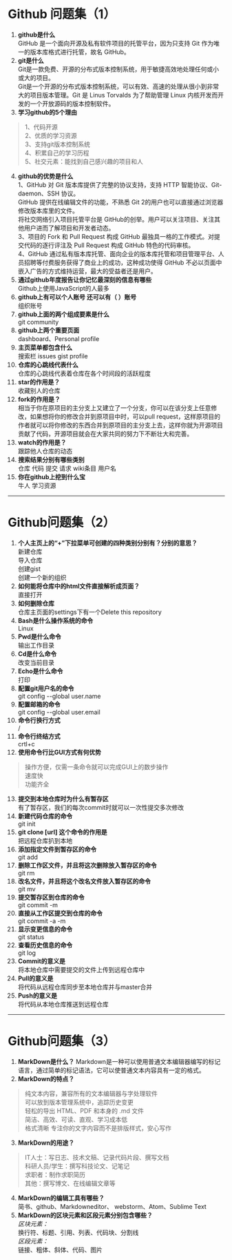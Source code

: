 # Github 问题集（1）
1. **github是什么**  
GitHub 是一个面向开源及私有软件项目的托管平台，因为只支持 Git 作为唯一的版本库格式进行托管，故名 GitHub。  
2. **git是什么**  
Git是一款免费、开源的分布式版本控制系统，用于敏捷高效地处理任何或小或大的项目。  
Git是一个开源的分布式版本控制系统，可以有效、高速的处理从很小到非常大的项目版本管理。Git 是 Linus Torvalds 为了帮助管理 Linux 内核开发而开发的一个开放源码的版本控制软件。  
3. **学习github的5个理由**  
> 1、代码开源  
> 2、优质的学习资源  
> 3、支持git版本控制系统  
> 4、积累自己的学习历程  
> 5、社交元素：能找到自己感兴趣的项目和人  
4. **github的优势是什么**  
1、GitHub 对 Git 版本库提供了完整的协议支持，支持 HTTP 智能协议、Git-daemon、SSH 协议。  
GitHub 提供在线编辑文件的功能，不熟悉 Git 2的用户也可以直接通过浏览器修改版本库里的文件。  
将社交网络引入项目托管平台是 GitHub的创举。用户可以关注项目、关注其他用户进而了解项目和开发者动态。  
3、项目的 Fork 和 Pull Request 构成 GitHub 最独具一格的工作模式。对提交代码的逐行评注及 Pull Request 构成 GitHub 特色的代码审核。  
4、GitHub 通过私有版本库托管、面向企业的版本库托管和项目管理平台、人员招聘等付费服务获得了商业上的成功，这种成功使得 GitHub 不必以页面中嵌入广告的方式维持运营，最大的受益者还是用户。  
5. **通过github年度报告让你记忆最深刻的信息有哪些**  
Github上使用JavaScript的人最多  
6. **github上有可以个人账号 还可以有（  ）账号**  
组织账号  
7. **github上面的两个组成要素是什么**  
git community  
8. **github上两个重要页面**  
dashboard、Personal profile  
9. **主页菜单都包含什么**  
搜索栏 issues gist profile  
10. **仓库的心跳线代表什么**  
仓库的心跳线代表着仓库在各个时间段的活跃程度  
11. **star的作用是？**  
收藏别人的仓库  
12. **fork的作用是？**  
相当于你在原项目的主分支上又建立了一个分支，你可以在该分支上任意修改，如果想将你的修改合并到原项目中时，可以pull request，这样原项目的作者就可以将你修改的东西合并到原项目的主分支上去，这样你就为开源项目贡献了代码，开源项目就会在大家共同的努力下不断壮大和完善。  
13. **watch的作用是？**  
跟踪他人仓库的动态  
14. **搜索结果分别有哪些类别**  
仓库 代码 提交 请求 wiki条目 用户名  
15. **你在github上挖到什么宝**   
牛人 学习资源

***

# Github问题集（2）

1. **个人主页上的“+”下拉菜单可创建的四种类别分别有？分别的意思？**    
  新建仓库  
  导入仓库  
  创建gist  
  创建一个新的组织  
2. **如何能将仓库中的html文件直接解析成页面？**  
直接打开  
14. **如何删除仓库**  
仓库主页面的settings下有一个Delete this repository  
16. **Bash是什么操作系统的命令**  
Linux  
17. **Pwd是什么命令**  
输出工作目录  
18. **Cd是什么命令**  
改变当前目录  
19.	**Echo是什么命令**  
打印  
20. **配置git用户名的命令**  
git config --global user.name  
21. **配置邮箱的命令**  
git config --global user.email  
22. **命令行换行方式**  
/  
23.	**命令行终结方式**  
crtl+c  
24.	**使用命令行比GUI方式有何优势**  
>操作方便，仅需一条命令就可以完成GUI上的数步操作  
>速度快  
>功能齐全  
13.	**提交到本地仓库时为什么有暂存区**  
有了暂存区，我们的每次commit时就可以一次性提交多次修改
26.	**新建代码仓库的命令**  
git init
27.	**git clone [url] 这个命令的作用是**  
把远程仓库扒到本地
28. **添加指定文件到暂存区的命令**  
git add
29.	**删除工作区文件，并且将这次删除放入暂存区的命令**  
git rm
30.	**改名文件，并且将这个改名文件放入暂存区的命令**  
git mv
31.	**提交暂存区到仓库的命令**  
git commit -m
32.	**直接从工作区提交到仓库的命令**  
git commit -a -m
33.	**显示变更信息的命令**  
git status
34.	**查看历史信息的命令**  
git log
35.	**Commit的意义是**  
将本地仓库中需要提交的文件上传到远程仓库中
36.	**Pull的意义是**  
将代码从远程仓库同步至本地仓库并与master合并
37.	**Push的意义是**  
将代码从本地仓库推送到远程仓库  
***

# Github问题集（3）  
1.	**MarkDown是什么？**
Markdown是一种可以使用普通文本编辑器编写的标记语言，通过简单的标记语法，它可以使普通文本内容具有一定的格式。
2.	**MarkDown的特点？**  
> 纯文本内容，兼容所有的文本编辑器与字处理软件  
> 可以放到版本管理系统中，追踪历史变更  
> 轻松的导出 HTML、PDF 和本身的 .md 文件  
> 简洁、高效、可读、直观、学习成本低  
> 格式清晰 专注你的文字内容而不是排版样式，安心写作  
3.	**MarkDown的用途？**  
> IT人士：写日志、技术文稿、记录代码片段、撰写文档  
> 科研人员/学生：撰写科技论文、记笔记  
> 求职者：制作求职简历  
> 其他：撰写博文、在线编辑文章等  
4.	**MarkDown的编辑工具有哪些？**  
简书、github、Markdowneditor、 webstorm、Atom、Sublime Text
5.	**MarkDown的区块元素和区段元素分别包含哪些？**  
*区块元素：*  
换行符、标题、引用、列表、代码块、分割线  
*区段元素：*  
链接、粗体、斜体、代码、图片
